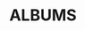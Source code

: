 ---
layout: album_gallery
resource: instagram
title: "ALBUMS"
description: "archive"
active: gallery
header-img: "img/gallery-bg.jpg"
images:

- image_path: /imnotteee/0/20230708_204014_358195670_973763437271548_1350541097785631601_n.jpg
  gallery-folder: /gallery/imnotteee/0/
  gallery-name: 0
  gallery-date: March 2025
- image_path: /imnotteee/1/20241116_203655_467117850_2023961514723117_9072286208708348541_n.jpg
  gallery-folder: /gallery/imnotteee/1/
  gallery-name: 1
  gallery-date: March 2025
- image_path: /imnotteee/3/20241203_223433_469123904_2071609703294928_4825062102077178134_n.jpg
  gallery-folder: /gallery/imnotteee/3/
  gallery-name: 3
  gallery-date: March 2025
---